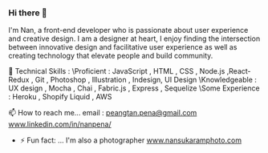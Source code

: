 ### Hi there 👋

I'm Nan, a front-end developer who is passionate about user experience and creative design. I am a designer at heart, I enjoy finding the intersection between innovative design and facilitative user experience as well as creating technology that elevate people and build community. 

🌱 Technical Skills : 
   \Proficient : JavaScript , HTML , CSS , Node.js ,React-Redux , Git , Photoshop , Illustration , Indesign, UI Design
   \Knowledgeable : UX design , Mocha , Chai , Fabric.js , Express , Sequelize
   \Some Experience : Heroku , Shopify Liquid , AWS 

📫 How to reach me...
   email : peangtan.pena@gmail.com
   www.linkedin.com/in/nanpena/
   
- ⚡ Fun fact: ... I'm also a photographer www.nansukaramphoto.com 


<!--
**nanpena/nanpena** is a ✨ _special_ ✨ repository because its `README.md` (this file) appears on your GitHub profile.


